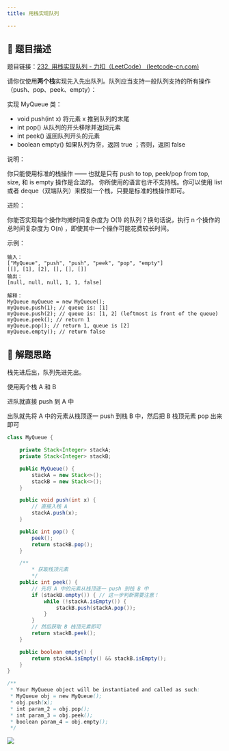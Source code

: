 ```yaml
---
title: 用栈实现队列

---
```


## 📃 题目描述

题目链接：[232. 用栈实现队列 - 力扣（LeetCode） (leetcode-cn.com)](https://leetcode-cn.com/problems/implement-queue-using-stacks/)

请你仅使用**两个栈**实现先入先出队列。队列应当支持一般队列支持的所有操作（push、pop、peek、empty）：

实现 MyQueue 类：

- void push(int x) 将元素 x 推到队列的末尾
- int pop() 从队列的开头移除并返回元素
- int peek() 返回队列开头的元素
- boolean empty() 如果队列为空，返回 true ；否则，返回 false


说明：

你只能使用标准的栈操作 —— 也就是只有 push to top, peek/pop from top, size, 和 is empty 操作是合法的。
你所使用的语言也许不支持栈。你可以使用 list 或者 deque（双端队列）来模拟一个栈，只要是标准的栈操作即可。


进阶：

你能否实现每个操作均摊时间复杂度为 O(1) 的队列？换句话说，执行 n 个操作的总时间复杂度为 O(n) ，即使其中一个操作可能花费较长时间。


示例：

```
输入：
["MyQueue", "push", "push", "peek", "pop", "empty"]
[[], [1], [2], [], [], []]
输出：
[null, null, null, 1, 1, false]

解释：
MyQueue myQueue = new MyQueue();
myQueue.push(1); // queue is: [1]
myQueue.push(2); // queue is: [1, 2] (leftmost is front of the queue)
myQueue.peek(); // return 1
myQueue.pop(); // return 1, queue is [2]
myQueue.empty(); // return false
```

## 🔔 解题思路

栈先进后出，队列先进先出。

使用两个栈 A 和 B

进队就直接 push 到 A 中

出队就先将 A 中的元素从栈顶逐一 push 到栈 B 中，然后把 B 栈顶元素 pop 出来即可


```java
class MyQueue {

    private Stack<Integer> stackA;
    private Stack<Integer> stackB;

    public MyQueue() {
        stackA = new Stack<>();
        stackB = new Stack<>();
    }

    public void push(int x) {
        // 直接入栈 A
        stackA.push(x);
    }

    public int pop() {
        peek();
        return stackB.pop();
    }

    /**
        * 获取栈顶元素
        */
    public int peek() {
        // 先将 A 中的元素从栈顶逐一 push 到栈 B 中
        if (stackB.empty()) { // 这一步判断需要注意！
            while (!stackA.isEmpty()) {
                stackB.push(stackA.pop());
            }
        }
        // 然后获取 B 栈顶元素即可
        return stackB.peek();
    }

    public boolean empty() {
        return stackA.isEmpty() && stackB.isEmpty();
    }
}

/**
 * Your MyQueue object will be instantiated and called as such:
 * MyQueue obj = new MyQueue();
 * obj.push(x);
 * int param_2 = obj.pop();
 * int param_3 = obj.peek();
 * boolean param_4 = obj.empty();
 */
```

![](https://gitee.com/veal98/images/raw/master/img/20211027100756.png)

